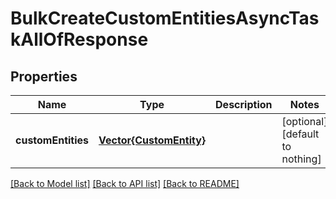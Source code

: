# BulkCreateCustomEntitiesAsyncTaskAllOfResponse


## Properties
Name | Type | Description | Notes
------------ | ------------- | ------------- | -------------
**customEntities** | [**Vector{CustomEntity}**](CustomEntity.md) |  | [optional] [default to nothing]


[[Back to Model list]](../README.md#models) [[Back to API list]](../README.md#api-endpoints) [[Back to README]](../README.md)


